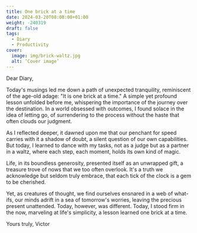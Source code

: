 ```yaml
---
title: One brick at a time
date: 2024-03-20T08:08:00+01:00
weight: -240319
draft: false
tags:
  - Diary
  - Productivity
cover:
  image: img/brick-waltz.jpg
  alt: ‘Cover image’
---
```


Dear Diary,

Today's musings led me down a path of unexpected tranquility, reminiscent of the age-old adage: "It is one brick at a time." A simple yet profound lesson unfolded before me, whispering the importance of the journey over the destination. In a world obsessed with outcomes, I found solace in the idea of letting go, of surrendering to the process without the haste that often clouds our judgment.

As I reflected deeper, it dawned upon me that our penchant for speed carries with it a shadow of doubt, a silent question of our own capabilities. But today, I learned to dance with my tasks, not as a judge but as a partner in a waltz, where each step, each moment, holds its own kind of magic.

Life, in its boundless generosity, presented itself as an unwrapped gift, a treasure trove of nows that we too often overlook. It's a truth we acknowledge but seldom truly embrace, that each tick of the clock is a gem to be cherished.

Yet, as creatures of thought, we find ourselves ensnared in a web of what-ifs, our minds adrift in a sea of tomorrow's worries, leaving the precious present unattended. Today, however, was different. Today, I stood firm in the now, marveling at life's simplicity, a lesson learned one brick at a time.

Yours truly,
Victor

